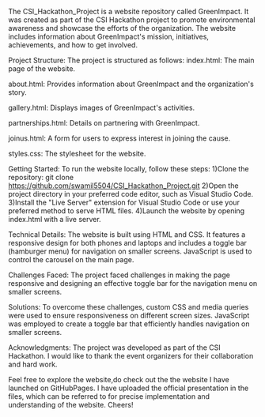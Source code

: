 The CSI_Hackathon_Project is a website repository called GreenImpact. It was created as part of the CSI Hackathon project to promote environmental awareness and showcase the efforts of the organization. The website includes information about GreenImpact's mission, initiatives, achievements, and how to get involved.

Project Structure:
The project is structured as follows:
index.html: The main page of the website.

about.html: Provides information about GreenImpact and the organization's story.

gallery.html: Displays images of GreenImpact's activities.

partnerships.html: Details on partnering with GreenImpact.

joinus.html: A form for users to express interest in joining the cause.

styles.css: The stylesheet for the website.

Getting Started:
To run the website locally, follow these steps:
1)Clone the repository: git clone https://github.com/swamil5504/CSI_Hackathon_Project.git
2)Open the project directory in your preferred code editor, such as Visual Studio Code.
3)Install the "Live Server" extension for Visual Studio Code or use your preferred method to serve HTML files.
4)Launch the website by opening index.html with a live server.

Technical Details:
The website is built using HTML and CSS.
It features a responsive design for both phones and laptops and includes a toggle bar (hamburger menu) for navigation on smaller screens.
JavaScript is used to control the carousel on the main page.

Challenges Faced:
The project faced challenges in making the page responsive and designing an effective toggle bar for the navigation menu on smaller screens.

Solutions:
To overcome these challenges, custom CSS and media queries were used to ensure responsiveness on different screen sizes.
JavaScript was employed to create a toggle bar that efficiently handles navigation on smaller screens.

Acknowledgments:
The project was developed as part of the CSI Hackathon. I would like to thank the event organizers for their collaboration and hard work.

Feel free to explore the website,do check out the the website I have launched on GitHubPages.
I have uploaded the official presentation in the files, which can be referred to for precise implementation and understanding of the website.
Cheers!

